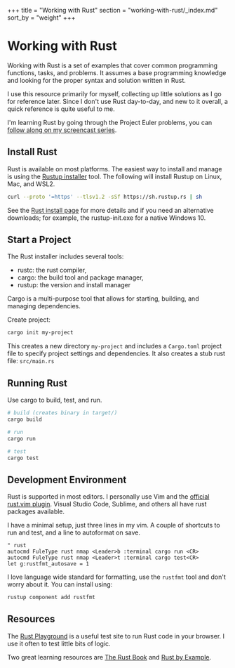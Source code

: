 +++
title = "Working with Rust"
section = "working-with-rust/_index.md"
sort_by = "weight"
+++

# Working with Rust

Working with Rust is a set of examples that cover common programming functions, tasks, and problems. It assumes a base programming knowledge and looking for the proper syntax and solution written in Rust.

I use this resource primarily for myself, collecting up little solutions as I go for reference later. Since I don't use Rust day-to-day, and new to it overall, a quick reference is quite useful to me.

I'm learning Rust by going through the Project Euler problems, you can [follow along on my screencast series](https://www.youtube.com/playlist?list=PLcFQxbPQBUEUNIsPQjHeULQnp3L3F_QwR).

## Install Rust

Rust is available on most platforms. The easiest way to install and manage is using the [Rustup installer](https://www.rust-lang.org/learn/get-started) tool. The following will install Rustup on Linux, Mac, and WSL2.

```bash
curl --proto '=https' --tlsv1.2 -sSf https://sh.rustup.rs | sh
```

See the [Rust install page](https://www.rust-lang.org/learn/get-started) for more details and if you need an alternative downloads; for example, the rustup-init.exe for a native Windows 10.

## Start a Project

The Rust installer includes several tools:

- rustc: the rust compiler,
- cargo: the build tool and package manager,
- rustup: the version and install manager

Cargo is a multi-purpose tool that allows for starting, building, and managing dependencies.

Create project:

```bash
cargo init my-project
```

This creates a new directory `my-project` and includes a `Cargo.toml` project file to specify project settings and dependencies. It also creates a stub rust file: `src/main.rs`

## Running Rust

Use cargo to build, test, and run.

```bash
# build (creates binary in target/)
cargo build

# run
cargo run

# test
cargo test
```

## Development Environment

Rust is supported in most editors. I personally use Vim and the [official rust.vim plugin](https://github.com/rust-lang/rust.vim). Visual Studio Code, Sublime, and others all have rust packages available.

I have a minimal setup, just three lines in my vim. A couple of shortcuts to run and test, and a line to autoformat on save.

```vim
" rust
autocmd FuleType rust nmap <Leader>b :terminal cargo run <CR>
autocmd FuleType rust nmap <Leader>t :terminal cargo test<CR>
let g:rustfmt_autosave = 1
```

I love language wide standard for formatting, use the `rustfmt` tool and don't worry about it. You can install using:

```bash
rustup component add rustfmt
```

## Resources

The [Rust Playground](https://play.rust-lang.org/) is a useful test site to run Rust code in your browser. I use it often to test little bits of logic.

Two great learning resources are [The Rust Book](https://doc.rust-lang.org/book/) and [Rust by Example](https://doc.rust-lang.org/stable/rust-by-example/).
